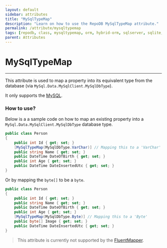 ```yaml
---
layout: default
sidebar: attributes
title: "MySqlTypeMap"
description: "Learn on how to use the RepoDB MySqlTypeMap attribute."
permalink: /attribute/mysqltypemap
tags: [repodb, class, mysqltypemap, orm, hybrid-orm, sqlserver, sqlite, mysql, postgresql]
parent: Attributes
---
```


# MySqlTypeMap

---

This attribute is used to map a property into its equivalent type from the database (via `MySql.Data.MySqlClient.MySqlDbType`).

It only supports the [MySQL](https://www.nuget.org/packages/RepoDb.MySql).

### How to use?

Below is a a sample code on how to map an existing property into a `MySql.Data.MySqlClient.MySqlDbType` database type.

```csharp
public class Person
{
    public int Id { get; set; }
    [MySqlTypeMap(MySqlDbType.VarChar)] // Mapping this to a 'VarChar'
    public string Name { get; set; }
    public DateTime DateOfBirth { get; set; }
    public int Age { get; set; }
    public DateTime DateInsertedUtc { get; set; }
}
```

Or by mapping the `byte[]` to be a `byte`.

```csharp
public class Person
{
    public int Id { get; set; }
    public string Name { get; set; }
    public DateTime DateOfBirth { get; set; }
    public int Age { get; set; }
    [MySqlTypeMap(MySqlDbType.Byte)] // Mapping this to a 'Byte'
    public byte[] Image { get; set; }
    public DateTime DateInsertedUtc { get; set; }
}
```

> This attribute is currently not supported by the [FluentMapper](/mapper/fluentmapper).